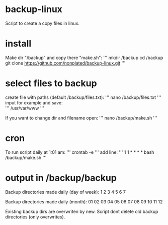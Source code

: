 backup-linux
===
Script to create a copy files in linux.


install
===
Make dir "/backup" and copy there "make.sh":
'''
mkdir /backup
cd /backup
git clone https://github.com/nonplated/backup-linux.git
'''

select files to backup
===
create file with paths (default /backup/files.txt):
'''
nano /backup/files.txt
'''
input for example and save:  
'''
/usr/var/www
'''

If you want to change dir and filename open:
'''
nano /backup/make.sh
'''


cron
===
To run script daily at 1:01 am:
'''
crontab -e
'''
add line: 
'''
1 1 * * * * bash /backup/make.sh
'''


output in /backup/backup
===
Backup directories made daily (day of week): 1 2 3 4 5 6 7

Backup directories made daily (month): 01 02 03 04 05 06 07 08 09 10 11 12

Existing backup dirs are overwriten by new.
Script dont delete old backup directories (only overwrites).
